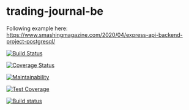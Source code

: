 # trading-journal-be

Following example here:
https://www.smashingmagazine.com/2020/04/express-api-backend-project-postgresql/

[![Build Status](https://travis-ci.com/carloadamos/trading-journal-be.svg?branch=main)](https://travis-ci.com/carloadamos/trading-journal-be)

[![Coverage Status](https://coveralls.io/repos/github/carloadamos/trading-journal-be/badge.svg?branch=main)](https://coveralls.io/github/carloadamos/trading-journal-be?branch=main)

[![Maintainability](https://api.codeclimate.com/v1/badges/fe3f967417d84d12d178/maintainability)](https://codeclimate.com/github/carloadamos/trading-journal-be/maintainability)

[![Test Coverage](https://api.codeclimate.com/v1/badges/fe3f967417d84d12d178/test_coverage)](https://codeclimate.com/github/carloadamos/trading-journal-be/test_coverage)

[![Build status](https://ci.appveyor.com/api/projects/status/650f3ktyh2fxa79t/branch/main?svg=true)](https://ci.appveyor.com/project/carloadamos/trading-journal-be/branch/main)
